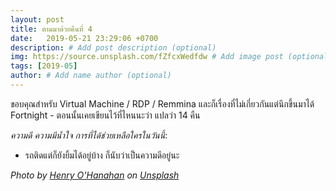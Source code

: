 ```yaml
---
layout: post
title: ตามมาด้วยคืนที่ 4
date:   2019-05-21 23:29:06 +0700
description: # Add post description (optional)
img: https://source.unsplash.com/fZfcxWedfdw # Add image post (optional)
tags: [2019-05]
author: # Add name author (optional)
---
```

ขอบคุณสำหรับ Virtual Machine / RDP / Remmina และก็เรื่องที่ไม่เกี่ยวกันแต่นึกขึ้นมาได้ Fortnight - ตอนนั้นเคยเขียนไว้ที่ไหนนะว่า แปลว่า 14 คืน <i class="fa fa-child" style="color:plum"></i>

*ความดี ความมีน้ำใจ การที่ได้ช่วยเหลือใครในวันนี้*:
- รถติดแต่ก็ยังยิ้มได้อยู่บ้าง ก็นับว่าเป็นความดีอยู่นะ

*Photo by [Henry O'Hanahan](https://unsplash.com/@isarisariver) on [Unsplash](https://unsplash.com)*
